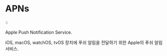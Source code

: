 # APNs

<aside>
💡

Apple Push Notification Service.

iOS, macOS, watchOS, tvOS 장치에 푸쉬 알림을 전달하기 위한 Apple의 푸쉬 알림 서비스.

</aside>
